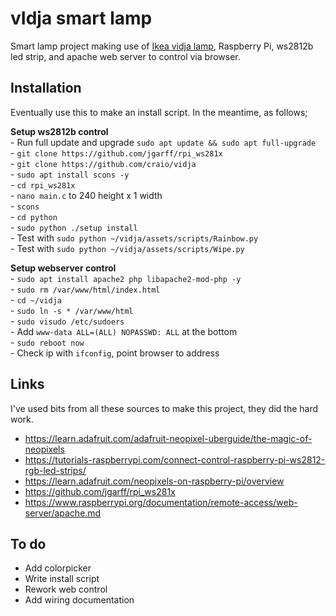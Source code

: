 # vIdja smart lamp

Smart lamp project making use of [Ikea vidja lamp](http://www.ikea.com/gb/en/products/lighting/floor-lamps/vidja-floor-lamp-white-art-80309203/), Raspberry Pi, ws2812b led strip, and apache web server to control via browser.


## Installation

Eventually use this to make an install script. In the meantime, as follows;

**Setup ws2812b control**   
	- Run full update and upgrade  `sudo apt update && sudo apt full-upgrade`    
	- `git clone https://github.com/jgarff/rpi_ws281x`    
	- `git clone https://github.com/craio/vidja`   
	- `sudo apt install scons -y`   
	- `cd rpi_ws281x`   
	- `nano main.c` to 240 height x 1 width    
	- `scons`    
	- `cd python`    
	- `sudo python ./setup install`    
	- Test with `sudo python ~/vidja/assets/scripts/Rainbow.py`    
	- Test with `sudo python ~/vidja/assets/scripts/Wipe.py`     

**Setup webserver control**   
	- `sudo apt install apache2 php libapache2-mod-php -y`    
	- `sudo rm /var/www/html/index.html`    
	- `cd ~/vidja`    
	- `sudo ln -s * /var/www/html`    
	- `sudo visudo /etc/sudoers`    
	- Add `www-data ALL=(ALL) NOPASSWD: ALL` at the bottom    
	- `sudo reboot now`    
	- Check ip with `ifconfig`, point browser to address

## Links

I've used bits from all these sources to make this project, they did the hard work.
- https://learn.adafruit.com/adafruit-neopixel-uberguide/the-magic-of-neopixels
- https://tutorials-raspberrypi.com/connect-control-raspberry-pi-ws2812-rgb-led-strips/
- https://learn.adafruit.com/neopixels-on-raspberry-pi/overview
- https://github.com/jgarff/rpi_ws281x
- https://www.raspberrypi.org/documentation/remote-access/web-server/apache.md

## To do
- Add colorpicker
- Write install script
- Rework web control
- Add wiring documentation
